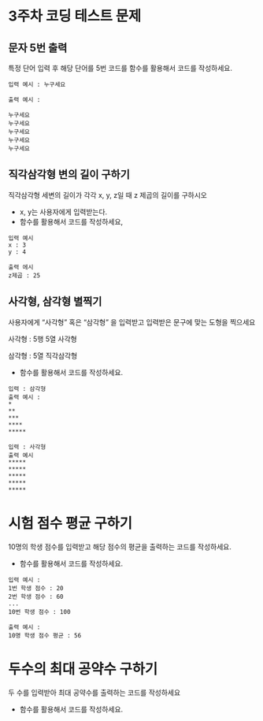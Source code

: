# 3주차 코딩 테스트 문제

## 문자 5번 출력

특정 단어 입력 후 해당 단어를 5번 코드를 함수를 활용해서 코드를 작성하세요.

```
입력 예시 : 누구세요

출력 예시 :

누구세요
누구세요
누구세요
누구세요
누구세요
```

## 직각삼각형 변의 길이 구하기

직각삼각형 세변의 길이가 각각 x, y, z일 때 z 제곱의 길이를 구하시오
- x, y는 사용자에게 입력받는다.
- 함수를 활용해서 코드를 작성하세요,

```
입력 예시
x : 3
y : 4

출력 에시
z제곱 : 25

```

## 사각형, 삼각형 별찍기

사용자에게 “사각형” 혹은 “삼각형” 을 입력받고 입력받은 문구에 맞는 도형을 찍으세요

사각형 : 5행 5열 사각형

삼각형 : 5열 직각삼각형

- 함수를 활용해서 코드를 작성하세요.

```
입력 : 삼각형 
출력 예시 : 
*
**
***
****
*****

입력 : 사각형
출력 예시
*****
*****
*****
*****
*****
```

# 시험 점수 평균 구하기

10명의 학생 점수를 입력받고 해당 점수의 평균을 출력하는 코드를 작성하세요.
- 함수를 활용해서 코드를 작성하세요.

```
입력 예시 :
1번 학생 점수 : 20
2번 학생 점수 : 60
...
10번 학생 점수 : 100

출력 예시 :
10명 학생 점수 평균 : 56
```

# 두수의 최대 공약수 구하기

두 수를 입력받아 최대 공약수를 출력하는 코드를 작성하세요
- 함수를 활용해서 코드를 작성하세요.